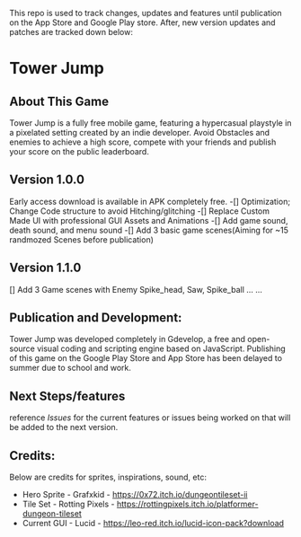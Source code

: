 This repo is used to track changes, updates and features until publication on the App Store and Google Play store. After, new version updates and patches are tracked down below:


# Tower Jump

## About This Game
Tower Jump is a fully free mobile game, featuring a hypercasual playstyle in a pixelated setting created by an indie developer. Avoid Obstacles and enemies to achieve a high score, compete with your friends and publish your score on the public leaderboard.

## Version 1.0.0
Early access download is available in APK completely free.
-[] Optimization; Change Code structure to avoid Hitching/glitching 
-[] Replace Custom Made UI with professional GUI Assets and Animations
-[] Add game sound, death sound, and menu sound
-[] Add 3 basic game scenes(Aiming for ~15 randmozed Scenes before publication)


## Version 1.1.0
[] Add 3 Game scenes with Enemy Spike_head, Saw, Spike_ball
...
...

## Publication and Development:
Tower Jump was developed completely in Gdevelop, a free and open-source visual coding and scripting engine based on JavaScript. Publishing of this game on the Google Play Store and App Store has been delayed to summer due to school and work.

## Next Steps/features
reference *Issues* for the current features or issues being worked on that will be added to the next version.

## Credits:
Below are credits for sprites, inspirations, sound, etc:
* Hero Sprite  - Grafxkid - https://0x72.itch.io/dungeontileset-ii
* Tile Set - Rotting Pixels - https://rottingpixels.itch.io/platformer-dungeon-tileset
* Current GUI - Lucid - https://leo-red.itch.io/lucid-icon-pack?download
